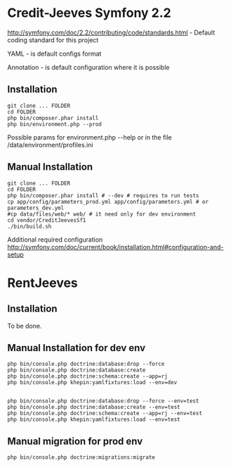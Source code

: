 Credit-Jeeves Symfony 2.2
========================

http://symfony.com/doc/2.2/contributing/code/standards.html - Default coding standard for this project

YAML - is default configs format

Annotation - is default configuration where it is possible

Installation
------------

```
git clone ... FOLDER
cd FOLDER
php bin/composer.phar install
php bin/environment.php --prod
```

Possible params for environment.php --help or in the file /data/environment/profiles.ini


Manual Installation
------------

```
git clone ... FOLDER
cd FOLDER
php bin/composer.phar install # --dev # requires to run tests
cp app/config/parameters_prod.yml app/config/parameters.yml # or parameters_dev.yml
#cp data/files/web/* web/ # it need only for dev environment
cd vendor/CreditJeevesSf1
./bin/build.sh

```

Additional required configuration
http://symfony.com/doc/current/book/installation.html#configuration-and-setup

RentJeeves
==========

Installation
------------

To be done.

Manual Installation for dev env
-------------------------------

```
php bin/console.php doctrine:database:drop --force
php bin/console.php doctrine:database:create
php bin/console.php doctrine:schema:create --app=rj
php bin/console.php khepin:yamlfixtures:load --env=dev


php bin/console.php doctrine:database:drop --force --env=test
php bin/console.php doctrine:database:create --env=test
php bin/console.php doctrine:schema:create --app=rj --env=test
php bin/console.php khepin:yamlfixtures:load --env=test
```

Manual migration for prod env
-------------------------------

```
php bin/console.php doctrine:migrations:migrate
```
